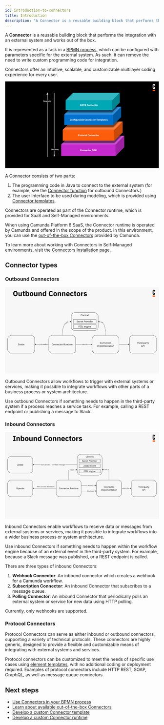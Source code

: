 ```yaml
---
id: introduction-to-connectors
title: Introduction
description: "A Connector is a reusable building block that performs the integration with an external system and works out of the box."
---
```


<!-- TODO: Shorten intro. Include types, connector templates, and Connector SDK. Order like new image on page. -->

A **Connector** is a reusable building block that performs the integration with an external system and works out of the box.

It is represented as a task in a [BPMN process](/components/concepts/processes.md), which can be configured with parameters specific for the external system. As such, it can remove the need to write custom programming code for integration.

Connectors offer an intuitive, scalable, and customizable multilayer coding experience for every user.

![Multilayer Coding Experience](img/multilayer-coding-experience.png)

A Connector consists of two parts:

1. The programming code in Java to connect to the external system (for example, see the [Connector function](./custom-built-connectors/connector-sdk.md#runtime-logic) for outbound Connectors.)
2. The user interface to be used during modeling, which is provided using [Connector templates](./custom-built-connectors/connector-templates.md).

Connectors are operated as part of the Connector runtime, which is provided for SaaS and Self-Managed environments.

When using Camunda Platform 8 SaaS, the Connector runtime is operated by Camunda and offered in the scope of the product. In this environment, you can use the [out-of-the-box Connectors](./out-of-the-box-connectors/available-connectors-overview.md) provided by Camunda.

To learn more about working with Connectors in Self-Managed environments, visit the [Connectors Installation page](/self-managed/connectors-deployment/install-and-start.md).

## Connector types

### Outbound Connectors

![Outbound Connectors](img/outbound-connectors.png)

Outbound Connectors allow workflows to trigger with external systems or services, making it possible to integrate workflows with other parts of a business process or system architecture.

Use outbound Connectors if something needs to happen in the third-party system if a process reaches a service task. For example, calling a REST endpoint or publishing a message to Slack.

### Inbound Connectors

![Inbound Connectors](img/inbound-connectors.png)

Inbound Connectors enable workflows to receive data or messages from external systems or services, making it possible to integrate workflows into a wider business process or system architecture.

Use inbound Connectors if something needs to happen within the workflow engine because of an external event in the third-party system. For example, because a Slack message was published, or a REST endpoint is called.

There are three types of inbound Connectors:

1. **Webhook Connector**: An inbound connector which creates a webhook for a Camunda workflow.
2. **Subscription Connector**: An inbound Connector that subscribes to a message queue.
3. **Polling Connector**: An inbound Connector that periodically polls an external system or service for new data using HTTP polling.

Currently, only webhooks are supported.

### Protocol Connectors

Protocol Connectors can serve as either inbound or outbound connectors, supporting a variety of technical protocols. These connectors are highly generic, designed to provide a flexible and customizable means of integrating with external systems and services.

Protocol connectors can be customized to meet the needs of specific use cases using [element templates](/components/modeler/desktop-modeler/element-templates/about-templates.md), with no additional coding or deployment required. Examples of protocol connectors include HTTP REST, SOAP, GraphQL, as well as message queue connectors.

## Next steps

- [Use Connectors in your BPMN process](./use-connectors.md)
- [Learn about available out-of-the-box Connectors](./out-of-the-box-connectors/available-connectors-overview.md)
- [Develop a custom Connector template](./custom-built-connectors/connector-templates.md)
- [Develop a custom Connector runtime](./custom-built-connectors/connector-sdk.md)

